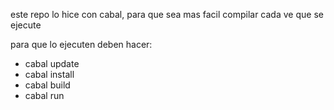 este repo lo hice con cabal, para que sea mas facil compilar cada ve que se ejecute

para que lo ejecuten deben hacer:

- cabal update
- cabal install
- cabal build
- cabal run
